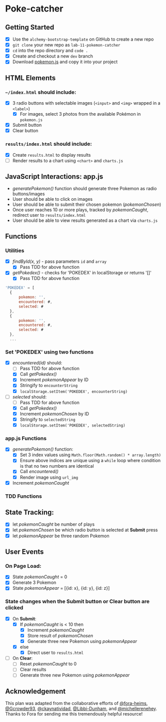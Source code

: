 # Poke-catcher

## Getting Started
- [x] Use the `alchemy-bootstrap-template` on GitHub to create a new repo
- [x] `git clone` your new repo as `lab-11-pokemon-catcher` 
- [x] `cd` into the repo directory and `code .`
- [x] Create and checkout a new `dev` branch
- [x] Download [pokemon.js](https://github.com/alchemycodelab/september-2021-foundations-i/blob/main/curriculum/labs/LAB-11-POKECATCHER/pokemon.js) and copy it into your project

## HTML Elements
### `~/index.html` should include:
- [x] 3 radio buttons with selectable images (`<input>` and `<img>` wrapped in a `<label>`)
    - [x] For images, select 3 photos from the available Pokémon in `pokemon.js`
- [x] Submit button
- [x] Clear button
### `results/index.html` should include:
- [x] Create `results.html` to display results
- [ ] Render results to a chart using `<chart>` and `charts.js`

## JavaScript Interactions: app.js
- *generatePokemon()* function should generate three Pokemon as radio buttons/images
- User should be able to click on images
- User should be able to submit their chosen pokemon (*pokemonChosen*)
- Once user reaches 10 or more plays, tracked by *pokemonCaught*, redirect user to `results/index.html`
- User should be able to view results generated as a chart via `charts.js` 

## Functions
### Utilities
- [x] _findById(x, y)_ - pass parameters `id` and `array`
    - [x] Pass TDD for above function
- [x] _getPokedex()_ - checks for 'POKEDEX' in localStorage or returns '[]'
    - [x] Pass TDD for above function

```js 
'POKEDEX' = [
  {
      pokemon: '',
      encountered: #,
      selected: #
  },
  {
      pokemon: '',
      encountered: #,
      selected: #
  },
  ...
```

### Set 'POKEDEX' using two functions
- [x] _encountered(id)_ should:
    - [ ] Pass TDD for above function
    - [x] Call _getPokedex()_
    - [x] Increment _pokemonAppear_ by ID
    - [x] Stringify to `encounterString`
    - [x] `localStorage.setItem('POKEDEX', encounterString)`
- [ ] _selected_ should:
    - [ ] Pass TDD for above function
    - [x] Call _getPokedex()_ 
    - [x] Increment _pokemonChosen_ by ID
    - [x] Stringify to `selectedString`
    - [x] `localStorage.setItem('POKEDEX', selectedString)`

### app.js Functions
- [x] _generatePokemon()_ function:
    - [x] Set 3 index values using `Math.floor(Math.random() * array.length)` 
    - [x] Ensure above indices are unique using a `while` loop where condition is that no two numbers are identical
    - [x] Call _encountered()_
    - [x] Render image using `url_img`
- [x] Increment _pokemonCaught_

### TDD Functions

## State Tracking: 
- [x] let _pokemonCaught_ be number of plays
- [x] let _pokemonChosen_ be which radio button is selected at **Submit** press
- [x] let _pokemonAppear_ be three random Pokemon

## User Events
### On Page Load:
- [x] State _pokemonCaught_ = 0
- [x] Generate 3 Pokemon
- [x] State _pokemonAppear_ = [{id: x}, {id: y}, {id: z}]

### State changes when the **Submit** button or **Clear** button are clicked
- [x] On **Submit**: 
    - [x] If _pokemonCaught_ is < 10 then
        - [x] Increment _pokemonCaught_
        - [x] Store result of _pokemonChosen_
        - [x] Generate three new Pokemon using _pokemonAppear_
    - [x] else
        - [x] Direct user to `results.html`
- [ ] On **Clear**:
    - [ ] Reset _pokemonCaught_ to 0
    - [ ] Clear results
    - [ ] Generate three new Pokemon using _pokemonAppear_  

## Acknowledgement
This plan was adapted from the collaborative efforts of [@fora-heims](https://github.com/fora-heims), [@Gcrowder93](https://github.com/Gcrowder93), [@ckaynatividad](https://github.com/ckaynatividad), [@Libbi-Dunham](https://github.com/Libbi-Dunham), and [@michellerenehey](https://github.com/michellerenehey). Thanks to Fora for sending me this tremendously helpful resource!